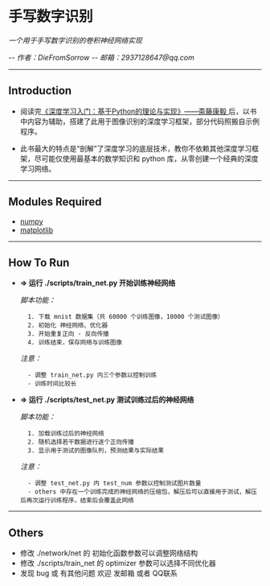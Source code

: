 # 手写数字识别


_一个用于手写数字识别的卷积神经网络实现_

_-- 作者：DieFromSorrow -- 邮箱：2937128647@qq.com_

------------------------------------------------------------

## Introduction

- 阅读完[《深度学习入门：基于Python的理论与实现》——斋藤康毅 ](https://baike.baidu.com/item/%E6%B7%B1%E5%BA%A6%E5%AD%A6%E4%B9%A0%E5%85%A5%E9%97%A8%20%3A%20%E5%9F%BA%E4%BA%8EPython%E7%9A%84%E7%90%86%E8%AE%BA%E4%B8%8E%E5%AE%9E%E7%8E%B0)后，以书中内容为辅助，搭建了此用于图像识别的深度学习框架，部分代码照搬自示例程序。

- 此书最大的特点是“剖解”了深度学习的底层技术，教你不依赖其他深度学习框架，尽可能仅使用最基本的数学知识和 python 库，从零创建一个经典的深度学习网络。

------------------------------------------------------------

## Modules Required

- [numpy](https://numpy.org/)
- [matplotlib](https://matplotlib.org/)

------------------------------------------------------------

## How To Run

- __=> 运行 ./scripts/train_net.py 开始训练神经网络__
    
    _脚本功能：_

        1. 下载 mnist 数据集（共 60000 个训练图像，10000 个测试图像）
        2. 初始化 神经网络、优化器
        3. 开始重复正向 - 反向传播
        4. 训练结束，保存网络与训练图像

    _注意：_

        - 调整 train_net.py 内三个参数以控制训练
        - 训练时间比较长


- __=> 运行 ./scripts/test_net.py 测试训练过后的神经网络__

    _脚本功能：_

        1. 加载训练过后的神经网络
        2. 随机选择若干数据进行逐个正向传播
        3. 显示用于测试的图像队列，预测结果与实际结果
    
    _注意：_

        - 调整 test_net.py 内 test_num 参数以控制测试图片数量
        - others 中存在一个训练完成的神经网络的压缩包，解压后可以直接用于测试，解压后再次运行训练程序，结束后会覆盖此网络

------------------------------------------------------------

## Others

- 修改 ./network/net 的 初始化函数参数可以调整网络结构
- 修改 ./scripts/train_net 的 optimizer 参数可以选择不同优化器
- 发现 bug 或 有其他问题 欢迎 发邮箱 或者 QQ联系